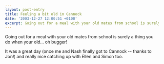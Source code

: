 ```yaml
---
layout: post-entry
title: Feeling a bit old in Cannock
date: '2003-12-27 12:00:51 +0100'
excerpt: Going out for a meal with your old mates from school is surely a thing you do when your older.
---
```

Going out for a meal with your old mates from school is surely a thing you do when your old... oh bugger!

It was a great day (once me and Nash finally got to Cannock -- thanks to Jon!) and really nice catching up with Ellen and Simon too.